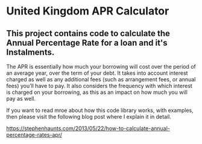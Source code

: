 # United Kingdom APR Calculator

## This project contains code to calculate the Annual Percentage Rate for a loan and it's Instalments.

The APR is essentially how much your borrowing will cost over the period of an average year, over the term of your debt. It takes into account interest charged as well as any additional fees (such as arrangement fees, or annual fees) you’ll have to pay. It also considers the frequency with which interest is charged on your borrowing, as this as an impact on how much you will pay as well.

If you want to read mroe about how this code library works, with examples, then please visit the following blog post where I explain it in detail.

https://stephenhaunts.com/2013/05/22/how-to-calculate-annual-percentage-rates-apr/
